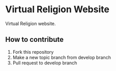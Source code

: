 # Virtual Religion Website

Virtual Religion website.

## How to contribute

1. Fork this repository
2. Make a new topic branch from develop branch
3. Pull request to develop branch
